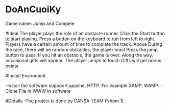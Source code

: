 # DoAnCuoiKy
Game name: Jump and Compele

#Ideal
The player plays the role of an obstacle runner.
Click the Start button to start playing.
Press a button on the keyboard to run from left to right.
Players have a certain amount of time to complete the track. Above
During the race, there will be random obstacles, the player must
Press the jump button to pass.
If you hit an obstacle, the game is over.
Along the way, occasional gifts will appear. The player jumps to touch
Gifts will get bonus points

#Install Enviroment

-Install the software suppoort apache, HTTP. For example:XAMP, WAMP.
-Clone File in WWW in software

#Details
-The project is done by CANSA TEAM (Nhóm 1)
